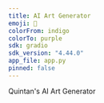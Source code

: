 ```yaml
---
title: AI Art Generator
emoji: 🎨
colorFrom: indigo
colorTo: purple
sdk: gradio
sdk_version: "4.44.0"
app_file: app.py
pinned: false
---
```


Quintan's AI Art Generator
